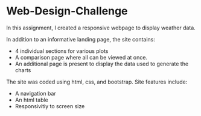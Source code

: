 # Web-Design-Challenge

In this assignment, I created a responsive webpage to display weather data. 

In addition to an informative landing page, the site contains:
<ul>
  <li>4 individual sections for various plots </li>
  <li>A comparison page where all can be viewed at once. </li>
  <li>An additional page is present to display the data used to generate the charts </li>
</ul>
The site was coded using html, css, and bootstrap.
Site features include:
<ul>
  <li>A navigation bar</li>
  <li>An html table</li>
  <li>Responsivitiy to screen size</li>
 </ul>
